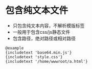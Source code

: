
# 包含纯文本文件

- 只包含纯文本内容，不解析模版标签
- 一般用于包含css/js静态文件
- 包含路径，绝对路径或相对路径

```
@example 
{includetext 'base64.min.js'}
{includetext 'style.css'}
{includetext '/home/wwwroot/a.html'}
```
